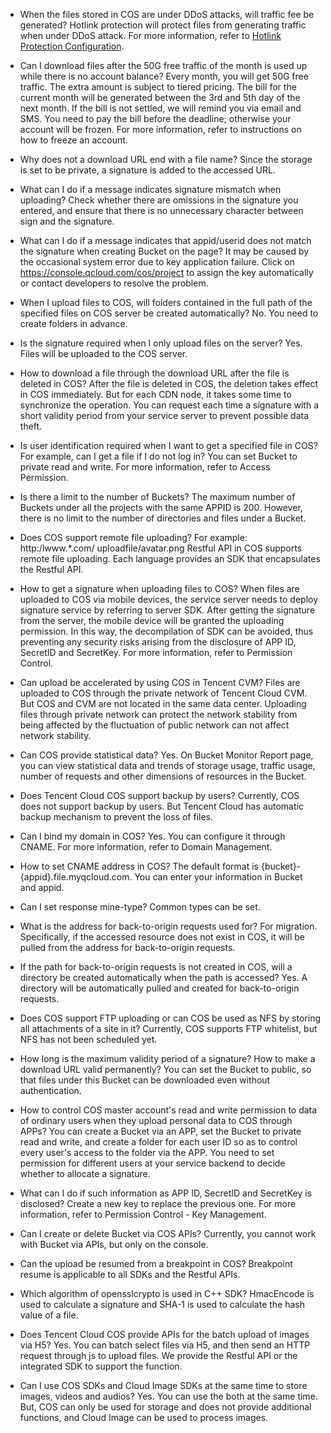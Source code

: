- When the files stored in COS are under DDoS attacks, will traffic fee be generated?
  Hotlink protection will protect files from generating traffic when under DDoS attack. For more information, refer to [Hotlink Protection Configuration](/doc/product/436/6250).

- Can I download files after the 50G free traffic of the month is used up while there is no account balance?
  Every month, you will get 50G free traffic. The extra amount is subject to tiered pricing. The bill for the current month will be generated between the 3rd and 5th day of the next month. If the bill is not settled, we will remind you via email and SMS. You need to pay the bill before the deadline; otherwise your account will be frozen. For more information, refer to instructions on how to freeze an account.

- Why does not a download URL end with a file name?
  Since the storage is set to be private, a signature is added to the accessed URL.

- What can I do if a message indicates signature mismatch when uploading?
  Check whether there are omissions in the signature you entered, and ensure that there is no unnecessary character between sign and the signature.

- What can I do if a message indicates that appid/userid does not match the signature when creating Bucket on the page?
  It may be caused by the occasional system error due to key application failure. Click on https://console.qcloud.com/cos/project to assign the key automatically or contact developers to resolve the problem.

- When I upload files to COS, will folders contained in the full path of the specified files on COS server be created automatically?
  No. You need to create folders in advance.

- Is the signature required when I only upload files on the server?
  Yes. Files will be uploaded to the COS server.

- How to download a file through the download URL after the file is deleted in COS?
  After the file is deleted in COS, the deletion takes effect in COS immediately. But for each CDN node, it takes some time to synchronize the operation. You can request each time a signature with a short validity period from your service server to prevent possible data theft.

- Is user identification required when I want to get a specified file in COS? For example, can I get a file if I do not log in?
  You can set Bucket to private read and write. For more information, refer to Access Permission.

- Is there a limit to the number of Buckets?
  The maximum number of Buckets under all the projects with the same APPID is 200. However, there is no limit to the number of directories and files under a Bucket.

- Does COS support remote file uploading? For example: http:/lwww.*.com/ uploadfile/avatar.png
  Restful API in COS supports remote file uploading. Each language provides an SDK that encapsulates the Restful API.

- How to get a signature when uploading files to COS?
  When files are uploaded to COS via mobile devices, the service server needs to deploy signature service by referring to server SDK. After getting the signature from the server, the mobile device will be granted the uploading permission. In this way, the decompilation of SDK can be avoided, thus preventing any security risks arising from the disclosure of APP ID, SecretID and SecretKey. For more information, refer to Permission Control.

- Can upload be accelerated by using COS in Tencent CVM?
  Files are uploaded to COS through the private network of Tencent Cloud CVM. But COS and CVM are not located in the same data center. Uploading files through private network can protect the network stability from being affected by the fluctuation of public network can not affect network stability.

- Can COS provide statistical data?
  Yes. On Bucket Monitor Report page, you can view statistical data and trends of storage usage, traffic usage, number of requests and other dimensions of resources in the Bucket.

- Does Tencent Cloud COS support backup by users?
  Currently, COS does not support backup by users. But Tencent Cloud has automatic backup mechanism to prevent the loss of files.

- Can I bind my domain in COS?
  Yes. You can configure it through CNAME. For more information, refer to Domain Management.

- How to set CNAME address in COS?
  The default format is {bucket}-{appid}.file.myqcloud.com. You can enter your information in Bucket and appid.

- Can I set response mine-type?
  Common types can be set.

- What is the address for back-to-origin requests used for?
  For migration. Specifically, if the accessed resource does not exist in COS, it will be pulled from the address for back-to-origin requests.

- If the path for back-to-origin requests is not created in COS, will a directory be created automatically when the path is accessed?
  Yes. A directory will be automatically pulled and created for back-to-origin requests.

- Does COS support FTP uploading or can COS be used as NFS by storing all attachments of a site in it?
  Currently, COS supports FTP whitelist, but NFS has not been scheduled yet.

- How long is the maximum validity period of a signature? How to make a download URL valid permanently?
  You can set the Bucket to public,  so that files under this Bucket can be downloaded even without authentication.

- How to control COS master account's read and write permission to data of ordinary users when they upload personal data to COS through APPs?
  You can create a Bucket via an APP, set the Bucket to private read and write, and create a folder for each user ID so as to control every user's access to the folder via the APP. You need to set permission for different users at your service backend to decide whether to allocate a signature.

- What can I do if such information as APP ID, SecretID and SecretKey is disclosed?
  Create a new key to replace the previous one. For more information, refer to Permission Control - Key Management.

- Can I create or delete Bucket via COS APIs?
  Currently, you cannot work with Bucket via APIs, but only on the console.

- Can the upload be resumed from a breakpoint in COS?
  Breakpoint resume is applicable to all SDKs and the Restful APIs.

- Which algorithm of opensslcrypto is used in C++ SDK?
  HmacEncode is used to calculate a signature and SHA-1 is used to calculate the hash value of a file.

- Does Tencent Cloud COS provide APIs for the batch upload of images via H5?
  Yes. You can batch select files via H5, and then send an HTTP request through js to upload files. We provide the Restful API or the integrated SDK to support the function.

- Can I use COS SDKs and Cloud Image SDKs at the same time to store images, videos and audios?
  Yes. You can use the both at the same time. But, COS can only be used for storage and does not provide additional functions, and Cloud Image can be used to process images.


